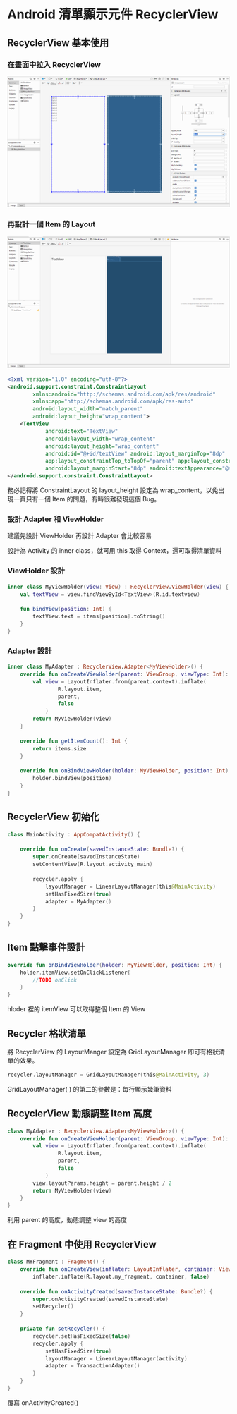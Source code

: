 # Android 清單顯示元件 RecyclerView

## RecyclerView 基本使用

### 在畫面中拉入 RecyclerView

![android-recycler-1](android-recycler-1.png)

### 再設計一個 Item 的 Layout

![android-recycler-2](android-recycler-2.png)

``` xml
<?xml version="1.0" encoding="utf-8"?>
<android.support.constraint.ConstraintLayout
        xmlns:android="http://schemas.android.com/apk/res/android"
        xmlns:app="http://schemas.android.com/apk/res-auto"
        android:layout_width="match_parent"
        android:layout_height="wrap_content">
    <TextView
            android:text="TextView"
            android:layout_width="wrap_content"
            android:layout_height="wrap_content"
            android:id="@+id/textView" android:layout_marginTop="8dp"
            app:layout_constraintTop_toTopOf="parent" app:layout_constraintStart_toStartOf="parent"
            android:layout_marginStart="8dp" android:textAppearance="@style/TextAppearance.AppCompat.Large"/>
</android.support.constraint.ConstraintLayout>
```

務必記得將 ConstraintLayout 的 layout_height 設定為 wrap_content，以免出現一頁只有一個 Item 的問題，有時很難發現這個 Bug。

### 設計 Adapter 和 ViewHolder

建議先設計 ViewHolder 再設計 Adapter 會比較容易

設計為 Activity 的 inner class，就可用 this 取得 Context，還可取得清單資料

### ViewHolder 設計

``` kotlin
inner class MyViewHolder(view: View) : RecyclerView.ViewHolder(view) {
    val textView = view.findViewById<TextView>(R.id.textview)

    fun bindView(position: Int) {
        textView.text = items[position].toString()
    }
}
```

### Adapter 設計

``` kotlin
inner class MyAdapter : RecyclerView.Adapter<MyViewHolder>() {
    override fun onCreateViewHolder(parent: ViewGroup, viewType: Int): MyViewHolder {
        val view = LayoutInflater.from(parent.context).inflate(
                R.layout.item,
                parent,
                false
            )
        return MyViewHolder(view)
    }

    override fun getItemCount(): Int {
        return items.size
    }

    override fun onBindViewHolder(holder: MyViewHolder, position: Int) {
        holder.bindView(position)
    }
}
```

## RecyclerView 初始化

``` kotlin
class MainActivity : AppCompatActivity() {

    override fun onCreate(savedInstanceState: Bundle?) {
        super.onCreate(savedInstanceState)
        setContentView(R.layout.activity_main)

        recycler.apply {
            layoutManager = LinearLayoutManager(this@MainActivity)
            setHasFixedSize(true)
            adapter = MyAdapter()
        }
    }
}
```

## Item 點擊事件設計

``` kotlin
override fun onBindViewHolder(holder: MyViewHolder, position: Int) {
    holder.itemView.setOnClickListener{
        //TODO onClick
    }
}
```

hloder 裡的 itemView 可以取得整個 Item 的 View

## Recycler 格狀清單

將 RecyclerView 的 LayoutManger 設定為 GridLayoutManager 即可有格狀清單的效果。

``` kotlin
recycler.layoutManager = GridLayoutManager(this@MainActivity, 3)
```

GridLayoutManager( ) 的第二的參數是：每行顯示幾筆資料

## RecyclerView 動態調整 Item 高度

``` kotlin
class MyAdapter : RecyclerView.Adapter<MyViewHolder>() {
    override fun onCreateViewHolder(parent: ViewGroup, viewType: Int): MyViewHolder {
        val view = LayoutInflater.from(parent.context).inflate(
                R.layout.item,
                parent,
                false
            )
        view.layoutParams.height = parent.height / 2
        return MyViewHolder(view)
    }
}
```

利用 parent 的高度，動態調整 view 的高度

## 在 Fragment 中使用 RecyclerView

``` kotlin
class MYFragment : Fragment() {
    override fun onCreateView(inflater: LayoutInflater, container: ViewGroup?, savedInstanceState: Bundle?) =
        inflater.inflate(R.layout.my_fragment, container, false)

    override fun onActivityCreated(savedInstanceState: Bundle?) {
        super.onActivityCreated(savedInstanceState)
        setRecycler()
    }

    private fun setRecycler() {
        recycler.setHasFixedSize(false)
        recycler.apply {
            setHasFixedSize(true)
            layoutManager = LinearLayoutManager(activity)
            adapter = TransactionAdapter()
        }
    }
}
```

覆寫 onActivityCreated()
